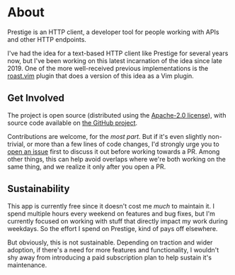 # About

Prestige is an HTTP client, a developer tool for people working with APIs and other HTTP endpoints.

I've had the idea for a text-based HTTP client like Prestige for several years now, but I've been working on this latest
incarnation of the idea since late 2019. One of the more well-received previous implementations is the
[roast.vim](https://github.com/sharat87/roast.vim) plugin that does a version of this idea as a Vim plugin.

## Get Involved

The project is open source (distributed using the [Apache-2.0
license](https://github.com/sharat87/prestige/blob/master/LICENSE)), with source code available on [the GitHub
project](https://github.com/sharat87/prestige).

Contributions are welcome, for the *most part*. But if it's even slightly non-trivial, or more than a few lines of code
changes, I'd strongly urge you to [open an issue](https://github.com/sharat87/prestige/issues/new) first to discuss it
out before working towards a PR. Among other things, this can help avoid overlaps where we're both working on the same
thing, and we realize it only after you open a PR.

## Sustainability

This app is currently free since it doesn't cost me *much* to maintain it. I spend multiple hours every weekend on
features and bug fixes, but I'm currently focused on working with stuff that directly impact my work during weekdays. So
the effort I spend on Prestige, kind of pays off elsewhere.

But obviously, this is not sustainable. Depending on traction and wider adoption, if there's a need for more features
and functionality, I wouldn't shy away from introducing a paid subscription plan to help sustain it's maintenance.
